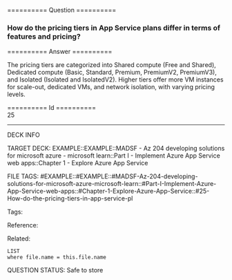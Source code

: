 ========== Question ==========  

### How do the pricing tiers in App Service plans differ in terms of features and pricing?  

========== Answer ==========  

The pricing tiers are categorized into Shared compute (Free and Shared),
Dedicated compute (Basic, Standard, Premium, PremiumV2, PremiumV3), and Isolated
(Isolated and IsolatedV2). Higher tiers offer more VM instances for scale-out,
dedicated VMs, and network isolation, with varying pricing levels.

========== Id ==========  
25

---

DECK INFO

TARGET DECK: EXAMPLE::EXAMPLE::MADSF - Az 204 developing solutions for microsoft azure - microsoft learn::Part I - Implement Azure App Service web apps::Chapter 1 - Explore Azure App Service

FILE TAGS: #EXAMPLE::#EXAMPLE::#MADSF-Az-204-developing-solutions-for-microsoft-azure-microsoft-learn::#Part-I-Implement-Azure-App-Service-web-apps::#Chapter-1-Explore-Azure-App-Service::#25-How-do-the-pricing-tiers-in-app-service-pl

Tags:

Reference:

Related:

```dataview
LIST
where file.name = this.file.name
```
QUESTION STATUS: Safe to store
